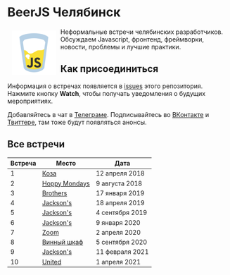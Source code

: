 # BeerJS Челябинск

<img src="https://github.com/beerjs/recife/blob/master/docs/img/icon-beerjs.png" align="left" hspace="10" vspace="6" width="20%">

Неформальные встречи челябинских разработчиков. Обсуждаем Javascript, фронтенд, фреймворки, новости, проблемы и лучшие практики.


## Как присоединиться

Информация о встречах появляется в [issues](https://github.com/beerjs/chelyabinsk/issues) этого репозитория. Нажмите кнопку **Watch**, чтобы получать уведомления о будущих мероприятиях.

Добавляйтесь в чат в [Телеграме](https://t.me/beerjs_chel). Подписывайтесь во [ВКонтакте](https://vk.com/beerjs_chel) и [Твиттере](https://twitter.com/beerjs_chel), там тоже будут появляться анонсы.

## Все встречи

Встреча | Место                                                                   | Дата
--------|-------------------------------------------------------------------------|------------------
1       | [Коза](https://github.com/beerjs/chelyabinsk/issues/1)                  | 12 апреля 2018
2       | [Hoppy Mondays](https://github.com/beerjs/chelyabinsk/issues/2)         | 9 августа 2018
3       | [Brothers](https://github.com/beerjs/chelyabinsk/issues/3)              | 17 января 2019
4       | [Jackson's](https://github.com/beerjs/chelyabinsk/issues/4)             | 18 апреля 2019
5       | [Jackson's](https://github.com/beerjs/chelyabinsk/issues/5)             | 4 сентября 2019
6       | [Jackson's](https://github.com/beerjs/chelyabinsk/issues/6)             | 9 января 2020
7       | [Zoom](https://github.com/beerjs/chelyabinsk/issues/7)                  | 2 апреля 2020
8       | [Винный шкаф](https://github.com/beerjs/chelyabinsk/issues/8)           | 5 сентября 2020
9       | [Jackson's](https://github.com/beerjs/chelyabinsk/issues/9)             | 11 февраля 2021
10      | [United](https://github.com/beerjs/chelyabinsk/issues/10)               | 1 апреля 2021

